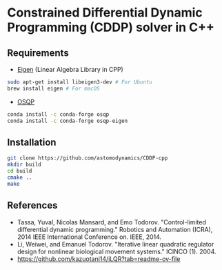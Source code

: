 # Constrained Differential Dynamic Programming (CDDP) solver in C++



## Requirements
* [Eigen](https://formulae.brew.sh/formula/eigen) (Linear Algebra Library in CPP)
    
```bash
sudo apt-get install libeigen3-dev # For Ubuntu
brew install eigen # For macOS

```

* [OSQP](https://osqp.org/)
```bash
conda install -c conda-forge osqp
conda install -c conda-forge osqp-eigen
```


## Installation
```bash
git clone https://github.com/astomodynamics/CDDP-cpp 
mkdir build
cd build
cmake ..
make
```

## References

* Tassa, Yuval, Nicolas Mansard, and Emo Todorov. "Control-limited differential dynamic programming." Robotics and Automation (ICRA), 2014 IEEE International Conference on. IEEE, 2014.
* Li, Weiwei, and Emanuel Todorov. "Iterative linear quadratic regulator design for nonlinear biological movement systems." ICINCO (1). 2004.
* https://github.com/kazuotani14/iLQR?tab=readme-ov-file
